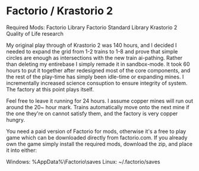 # Factorio / Krastorio 2

Required Mods:
  Factorio Library
  Factorio Standard Library
  Krastorio 2
  Quality of Life research
 
  My original play through of Krastorio 2 was 140 hours, and I decided I needed to expand the grid from 1-2 trains to 1-8 and prove that simple circles are enough as intersections with the new train ai-pathing. Rather than deleting my entirebase I simply remade it in sandbox-mode.
  It took 60 hours to put it together after redesigned most of the core components, and the rest of the play-time has simply been idle-time or expanding mines. I incrementally increased science consuption to ensure integrity of system. The factory at this point plays itself.
  
  Feel free to leave it running for 24 hours. I assume copper mines will run out around the 20~ hour mark. Trains automatically move onto the next mine if the one they're on cannot satisfy them, and the factory is very copper hungry.

  You need a paid version of Factorio for mods, otherwise it's a free to play game which can be downloaded directly from factorio.com. If you already own the game simply install the required mods, download the zip, and place it into either: 
  
  Windows:
%AppData%\Factorio\saves
  Linux:
~/.factorio/saves

